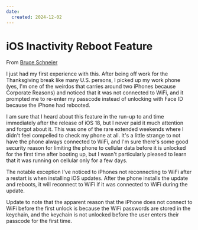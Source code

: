 ```yaml
---
date:
  created: 2024-12-02
---
```


# iOS Inactivity Reboot Feature

From [Bruce Schneier](https://www.schneier.com/blog/archives/2024/12/details-about-the-ios-inactivity-reboot-feature.html) 

I just had my first experience with this. After being off work for
the Thanksgiving break like many U.S. persons, I picked up my work
phone (yes, I'm one of the weirdos that carries around two iPhones
because Corporate Reasons) and noticed that it was not connected to
WiFi, and it prompted me to re-enter my passcode instead of unlocking
with Face ID because the iPhone had rebooted.

I am sure that I heard about this feature in the run-up to and time
immediately after the release of iOS 18, but I never paid it much
attention and forgot about it. This was one of the rare extended
weekends where I didn't feel compelled to check my phone at all. It's a
little strange to not have the phone always connected to WiFi, and I'm
sure there's some good security reason for limiting the phone to
cellular data before it is unlocked for the first time after booting
up, but I wasn't particularly pleased to learn that it was running on
cellular only for a few days.

The notable exception I've noticed to iPhones not reconnecting to WiFi
after a restart is when installing iOS updates. After the phone
installs the update and reboots, it will reconnect to WiFi if it was
connected to WiFi during the update.

Update to note that the apparent reason that the iPhone does not
connect to WiFi before the first unlock is because the WiFi passwords
are stored in the keychain, and the keychain is not unlocked before the
user enters their passcode for the first time.
